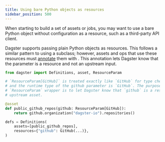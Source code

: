 ```yaml
---
title: Using bare Python objects as resources
sidebar_position: 500
---
```


When starting to build a set of assets or jobs, you may want to use a bare Python object without configuration as a resource, such as a third-party API client.

Dagster supports passing plain Python objects as resources. This follows a similar pattern to using a <PyObject object="ConfigurableResource"/> subclass; however, assets and ops that use these resources must [annotate](https://docs.python.org/3/library/typing.html#typing.Annotated) them with <PyObject object="ResourceParam"/>. This annotation lets Dagster know that the parameter is a resource and not an upstream input.

```python file=/concepts/resources/pythonic_resources.py startafter=start_raw_github_resource endbefore=end_raw_github_resource dedent=4
from dagster import Definitions, asset, ResourceParam

# `ResourceParam[GitHub]` is treated exactly like `GitHub` for type checking purposes,
# and the runtime type of the github parameter is `GitHub`. The purpose of the
# `ResourceParam` wrapper is to let Dagster know that `github` is a resource and not an
# upstream asset.

@asset
def public_github_repos(github: ResourceParam[GitHub]):
    return github.organization("dagster-io").repositories()

defs = Definitions(
    assets=[public_github_repos],
    resources={"github": GitHub(...)},
)
```
